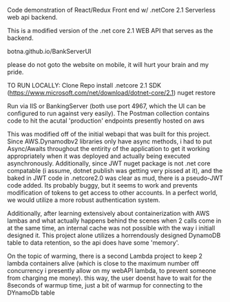 Code demonstration of React/Redux Front end w/ .netCore 2.1 Serverless web api backend. 

This is a modified version of the .net core 2.1 WEB API that serves as the backend.


botna.github.io/BankServerUI

please do not goto the website on mobile, it will hurt your brain and my pride.


TO RUN LOCALLY:
Clone Repo
install .netcore 2.1 SDK (https://www.microsoft.com/net/download/dotnet-core/2.1)
nuget restore

Run via IIS or BankingServer (both use port 4967, which the UI can be configured to run against very easily). The Postman collection contains code to hit the acutal 'production' endpoints presently hosted on aws


This was modified off of the initial webapi that was built for this project.  Since AWS.Dynamodbv2 libraries only have async methods, i had to put Async/Awaits throughout the entirity of the
application to get it working appropriately when it was deployed and actually being executed asynchronously.  Additionally, since JWT nuget package is not .net core compatable (i assume, dotnet publish was getting very pissed at it),
and the baked in JWT code in .netcore2.0 was clear as mud, there is a pseudo-JWT code added. Its probably buggy, but it seems to work and prevents modification of tokens to get access to other accounts.  In a perfect world, we would
utilize a more robust authentication system.

Additionally, after learning extensively about containerization with AWS lambas and what actually happens behind the scenes when 2 calls come in at the same time, an internal cache was not possible with the way i initiall designed it.
This project alone utilizes a horrendously designed DynamoDB table to data retention, so the api does have some 'memory'.

On the topic of warming, there is a second Lambda project to keep 2 lambda containers alive (which is close to the maximum number off concurrency i presently allow on my webAPI lambda, to prevent someone from charging me money).   this way, the user doenst have to wait for the 8seconds
of warmup time, just a bit of warmup for connecting to the DYnamoDb table
